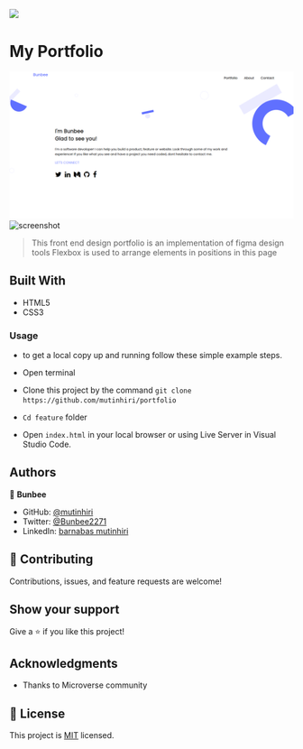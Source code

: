 ![](https://img.shields.io/badge/Microverse-blueviolet)

# My Portfolio

![screenshot](img/Screenshot1.png)
![screenshot](img/awesome.png)
>This front end design portfolio is an implementation of figma design tools
>Flexbox is used to arrange elements in positions in this page 
## Built With

- HTML5
- CSS3

### Usage
 - to get a local copy up and running follow these simple example steps.

- Open terminal

- Clone this project by the command `git clone https://github.com/mutinhiri/portfolio`

- `Cd feature` folder

- Open `index.html` in your local browser or using Live Server in Visual Studio Code.


## Authors

👤 **Bunbee**

- GitHub: [@mutinhiri](https://github.com/mutinhiri)
- Twitter: [@Bunbee2271](https://twitter.com/@Bunbee2271)
- LinkedIn: [barnabas mutinhiri](https://linkedin.com/in/bunbee)


## 🤝 Contributing

Contributions, issues, and feature requests are welcome!


## Show your support

Give a ⭐️ if you like this project!

## Acknowledgments

- Thanks to Microverse community

## 📝 License

This project is [MIT](./MIT.md) licensed.
